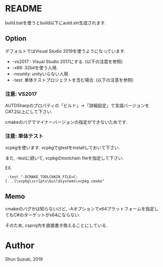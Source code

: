 # README #

build.batを使うとbuild以下にautd.sln生成されます.

## Option ##

デフォルトではVisual Studio 2019を使うようになっています.

* -vs2017 : Visual Studio 2017にする. (以下の注意を参照)
* -x86: 32bitを使う人用.
* -nounity: unityいらない人用.
* -test: 単体テストプロジェクトを含む場合. (以下の注意を参照)

### 注意: VS2017 ###

AUTDSharpのプロパティの「ビルド」→「詳細設定」で言語バージョンをC#7.2以上にして下さい.

cmakeのバグでマイナーバージョンの指定ができないためです.

### 注意: 単体テスト ###

vcpkgを使います. vcpkgでgtestをinstallしておいて下さい.

また, -testに続いて, vcpkgのtoolchain fileを指定して下さい.

EX.
```
 -test "-DCMAKE_TOOLCHAIN_FILE=C:[...]\vcpkg\scripts\buildsystems\vcpkg.cmake"
```
## Memo ##
cmakeのバグかは知らないけど, -Aオプションでx64プラットフォームを指定してもC#のターゲットがx64にならない.

そのため, csproj内を直接書き換えることにしている.

# Author #

Shun Suzuki, 2019